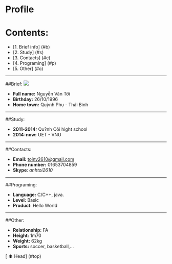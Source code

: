 
<a name = "top"></a>
# Profile
# Contents:

* [1. Brief info] (#b)
* [2. Study] (#s)
* [3. Contacts] (#c)
* [4. Programing] (#p)
* [5. Other] (#o)
---
##Brief:
<a name = "b"></a>
<img src = "[Imgur](http://i.imgur.com/VNrWYzr.jpg)">

* **Full name:** Nguyễn Văn Tới
* **Birthday:** 26/10/1996
* **Home town:** Quỳnh Phụ -  Thái Bình
----
##Study:
<a name = "s"></a>
* **2011-2014:** Qu?nh Côi hight school
* **2014-now:** UET - VNU
----
##Contacts:
<a name = "c"></a>

* **Email:** toinv2610@gmail.com
* **Phone number:** 01653704859
* **Skype**: *anhtoi2610*
----
##Programing:
<a name = "p"></a>

* **Language:** C/C++, java.
* **Level:** Basic
* **Product**: Hello World
----
##Other:
<a name = "o"></a>

* **Relationship:** FA
* **Height:** 1m70
* **Weight:** 62kg
* **Sports:** soccer, basketball,...

[ :arrow_up: Head] (#top)
